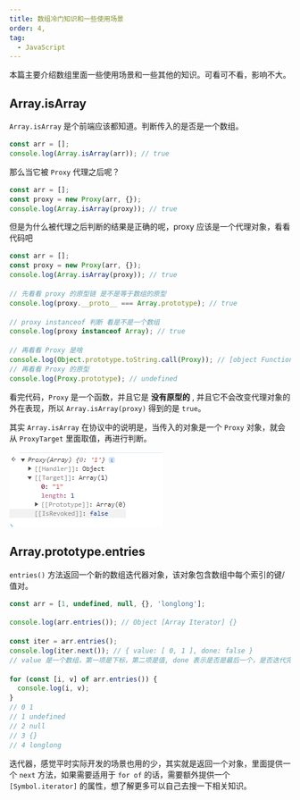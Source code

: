 ```yaml
---
title: 数组冷门知识和一些使用场景
order: 4,
tag:
  - JavaScript
---
```


本篇主要介绍数组里面一些使用场景和一些其他的知识。可看可不看，影响不大。

## Array.isArray

`Array.isArray` 是个前端应该都知道。判断传入的是否是一个数组。

```javascript
const arr = [];
console.log(Array.isArray(arr)); // true
```

那么当它被 `Proxy` 代理之后呢？

```javascript
const arr = [];
const proxy = new Proxy(arr, {});
console.log(Array.isArray(proxy)); // true
```

但是为什么被代理之后判断的结果是正确的呢，proxy 应该是一个代理对象，看看代码吧

```javascript
const arr = [];
const proxy = new Proxy(arr, {});
console.log(Array.isArray(proxy)); // true

// 先看看 proxy 的原型链 是不是等于数组的原型
console.log(proxy.__proto__ === Array.prototype); // true

// proxy instanceof 判断 看是不是一个数组
console.log(proxy instanceof Array); // true

// 再看看 Proxy 是啥
console.log(Object.prototype.toString.call(Proxy)); // [object Function]
// 再看看 Proxy 的原型
console.log(Proxy.prototype); // undefined
```

看完代码，`Proxy` 是一个函数，并且它是 **没有原型的** , 并且它不会改变代理对象的外在表现，所以 `Array.isArray(proxy)` 得到的是 `true`。

其实 `Array.isArray` 在协议中的说明是，当传入的对象是一个 `Proxy` 对象，就会从 `ProxyTarget` 里面取值，再进行判断。

![](images/array4.png)

## Array.prototype.entries

`entries()` 方法返回一个新的数组迭代器对象，该对象包含数组中每个索引的键/值对。

```javascript
const arr = [1, undefined, null, {}, 'longlong'];

console.log(arr.entries()); // Object [Array Iterator] {}

const iter = arr.entries();
console.log(iter.next()); // { value: [ 0, 1 ], done: false }
// value 是一个数组，第一项是下标，第二项是值, done 表示是否是最后一个，是否迭代完了。

for (const [i, v] of arr.entries()) {
  console.log(i, v);
}
// 0 1
// 1 undefined
// 2 null
// 3 {}
// 4 longlong
```

迭代器，感觉平时实际开发的场景也用的少，其实就是返回一个对象，里面提供一个 `next` 方法，如果需要适用于 `for of` 的话，需要额外提供一个 `[Symbol.iterator]` 的属性，想了解更多可以自己去搜一下相关知识。
